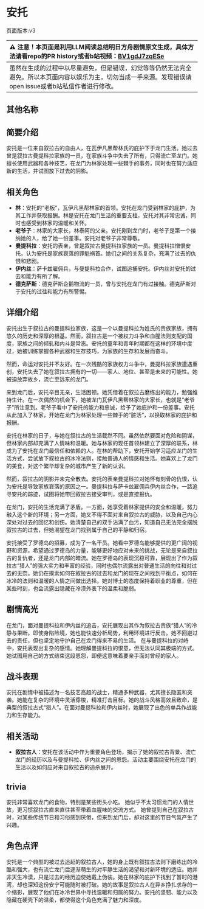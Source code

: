 # 安托
页面版本:v3
 

| :warning: 注意！本页面是利用LLM阅读总结明日方舟剧情原文生成，具体方法请看repo的PR history或者b站视频：[BV1gdJ7zqESe](https://www.bilibili.com/video/BV1gdJ7zqESe/)         |
|:----------------------------|
| 虽然在生成的过程中以尽量避免，但是错误，幻觉等等仍然无法完全避免。所以本页面内容以娱乐为主，切勿当成一手来源。发现错误请open issue或者b站私信作者进行修改。|



## 其他名称

## 简要介绍
安托是一位来自叙拉古的自由人，在瓦伊凡黑帮林氏的庇护下于龙门生活。她过去曾是叙拉古曼提科拉家族的一员，在家族斗争中失去了所有，只得流亡至龙门。她擅长使用武器和各种技艺，在龙门为林家处理一些棘手的事务，同时也在努力适应新的生活，并试图放下过去的阴影。
## 相关角色
-   **林**：安托的“老板”，瓦伊凡黑帮林家的首领。安托在龙门受到林家的庇护，为其工作并获取报酬。林是安托在龙门生活的重要支柱，安托对其非常忠诚，同时也感受到林家的温暖和关怀。
-   **老爷子**：林家的大家长，林泰阿的父亲。安托刚到龙门时，老爷子是第一个接纳她的人，给了她一份差事。安托对老爷子非常尊敬。
-   **曼提科拉**：安托的表亲，曾是叙拉古曼提科拉家族的一员。曼提科拉憎恨安托，认为安托是家族衰落的罪魁祸首。她们之间的关系复杂，充满了过去的仇恨和悲剧。
-   **伊内丝**：萨卡兹雇佣兵，与曼提科拉合作，试图追捕安托。伊内丝对安托的过去和能力有所了解。
-   **德克萨斯**：德克萨斯企鹅物流的一员，曾与安托在龙门有过接触。德克萨斯对于安托的过往和能力有所警惕。
## 详细介绍
安托出生于叙拉古的曼提科拉家族，这是一个以曼提科拉为姓氏的贵族家族，拥有悠久的历史和深厚的根基。然而，叙拉古是一个被权力斗争和血腥法则支配的国度，家族之间的倾轧和内斗是常态。安托的童年和青年时期都在这样的环境中度过，她被训练掌握各种武器和生存技巧，为家族的生存和发展而奋斗。

然而，命运对安托并不友好。在一次残酷的家族权力斗争中，曼提科拉家族遭遇重创，安托失去了她在叙拉古拥有的一切——家人、地位、甚至是未来的可能性。她被迫放弃故乡，流亡至远东的龙门。

来到龙门后，安托举目无亲，生活困顿。她凭借着在叙拉古磨练出的能力，勉强维持生计。在一次偶然的机会下，她被龙门瓦伊凡黑帮林家的大家长，也就是“老爷子”所注意到。老爷子看中了安托的能力和忠诚，给予了她庇护和一份差事。安托从此加入了林家，开始在龙门为林家处理一些棘手的“脏活”，以换取林家的庇护和报酬。

安托在林家的日子，与她在叙拉古的生活截然不同。虽然依然要面对危险和阴谋，但林家内部却充满了人情味和温暖。她与林家的现任首领林建立了深厚的联系，林成为了安托在龙门最信任和依赖的人。在林的帮助下，安托开始学习适应龙门的生活方式，尝试放下叙拉古的冰冷法则，接触普通人的情感和生活。她喜欢上了龙门的美食，对这个繁华却复杂的城市产生了新的认识。

然而，叙拉古的阴影并未完全散去。安托的表亲曼提科拉对她怀有刻骨的仇恨，认为安托是导致家族衰落的原因之一。曼提科拉与萨卡兹雇佣兵伊内丝合作，一路追寻安托的踪迹，试图将她带回叙拉古接受审判，或是直接报仇。

在龙门，安托的生活充满了矛盾。一方面，她享受着林家提供的安全和温暖，努力融入这个新的环境；另一方面，她又不得不面对来自叙拉古的威胁，以及自己内心深处对过去的回忆和创伤。她清楚自己的双手沾满了血污，知道自己无法完全摆脱叙拉古的过去，但她渴望在龙门找到属于自己的平静和归宿。

安托接受了罗德岛的招募，成为了一名干员。她看中罗德岛能够提供的更广阔的视野和资源，希望通过罗德岛的力量，能够更好地应对未来的挑战，无论是来自叙拉古的复仇者，还是龙门内部的暗流。她在罗德岛的表现沉稳可靠，展现出了作为叙拉古“猎人”的强大实力和丰富的经验，同时也偶尔流露出对普通生活的向往和对过去的无奈。她仍在摸索如何在叙拉古的过去和龙门的现在之间找到平衡点，如何在冰冷的法则和温暖的人情之间做出选择。她对博士的态度保持着职业的尊重，但在某些时刻，也会流露出隐藏在冷漠外表下的温柔和脆弱。
## 剧情高光
在龙门，面对曼提科拉和伊内丝的追击，安托展现出其作为叙拉古贵族“猎人”的冷静与果断。即使身陷险境，她也能快速分析局势，利用环境进行反击。她不回避过去的责任，但也坚定地守护自己在龙门得来不易的生活。
在与曼提科拉的对峙中，安托表现出复杂的感情。她理解曼提科拉的恨意，但无法认同其极端的方式。她试图用自己的方式结束这段恩怨，即便这意味着要亲手面对曾经的家人。
## 战斗表现
安托在剧情中被描述为一名技艺高超的战士，精通多种武器，尤其擅长隐匿和突袭。她能在复杂的环境中灵活穿梭，精准打击目标。她的战斗风格高效且致命，是典型的叙拉古式“猎人”。在面对曼提科拉和伊内丝时，她展现了出色的单兵作战能力和生存能力。
## 相关活动
-   **叙拉古人**：安托在该活动中作为重要角色登场，揭示了她的叙拉古背景、流亡龙门的经历以及与曼提科拉、伊内丝之间的恩怨。活动主要围绕安托在龙门的生活以及如何应对来自叙拉古的追杀展开。
## trivia
安托非常喜欢龙门的食物，特别是某些街头小吃。
她似乎不太习惯龙门的人情世故，更习惯叙拉古直来直往甚至带着血腥味的交流方式。
她曾提到自己在叙拉古时，对某些传统节日和习俗感到厌倦，但来到龙门后，却对这里的节日气氛产生了兴趣。
## 角色点评
安托是一个典型的被过去追赶的叙拉古人，她的身上既有叙拉古法则下磨练出的冷酷和强大，也有流亡龙门后逐渐萌生的对平静生活的渴望和对新环境的适应。她并非天生冷漠，只是过去的经历迫使她戴上伪装。她在林家的庇护下找到了暂时的港湾，却也深知这份安宁可能随时被打破。她的故事是叙拉古人在异乡挣扎求存的一个缩影，展现了他们在冰冷世界中寻找温暖和归属的努力。安托的坚韧、能力以及隐藏在硬壳下的温柔，都使得这个角色充满了魅力和深度。